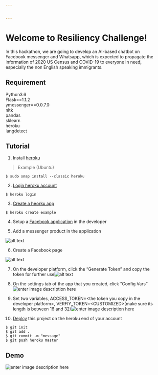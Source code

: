 ```yaml
---


---
```


<h1 id="welcome-to-resiliency-challenge">Welcome to Resiliency Challenge!</h1>
<p>In this hackathon, we are going to develop an AI-based chatbot on Facebook messenger and Whatsapp, which is expected to propagate the information of 2020 US Census and COVID-19 to everyone in need, especially the non English speaking immigrants.</p>
<h2 id="requirement">Requirement</h2>
<p>Python3.6<br>
Flask==1.1.2<br>
ymessenger==0.0.7.0<br>
nltk<br>
pandas<br>
sklearn<br>
heroku<br>
langdetect</p>
<h2 id="tutorial">Tutorial</h2>
<ol>
<li>Install <a href="%5Bhttps://devcenter.heroku.com/articles/heroku-cli#download-and-install%5D(https://devcenter.heroku.com/articles/heroku-cli#download-and-install)">heroku</a></li>
</ol>
<blockquote>
<p>Example (Ubuntu)</p>
</blockquote>
<pre><code>$ sudo snap install --classic heroku
</code></pre>
<ol start="2">
<li><a href="%5Bhttps://devcenter.heroku.com/articles/heroku-cli#getting-started%5D(https://devcenter.heroku.com/articles/heroku-cli#getting-started)">Login heroku account</a></li>
</ol>
<pre><code>$ heroku login
</code></pre>
<ol start="3">
<li><a href="%5Bhttps://devcenter.heroku.com/articles/creating-apps#creating-a-named-app%5D(https://devcenter.heroku.com/articles/creating-apps#creating-a-named-app)">Create a heorku app</a></li>
</ol>
<pre><code>$ heroku create example
</code></pre>
<ol start="4">
<li>
<p>Setup a <a href="https://developers.facebook.com/">Facebook application</a> in the developer</p>
</li>
<li>
<p>Add a messenger product in the application</p>
</li>
</ol>
<p><img src="https://github.com/jeanmidevacc/messenger-bot-python-flask-zappa-amazon/blob/master/pictures/create_facebook_page.png" alt="alt text"></p>
<ol start="6">
<li>Create a Facebook page</li>
</ol>
<p><img src="https://github.com/MemphisMeng/Chatbot-for-2020-Census-and-Immigrant-Consults/blob/master/images/setup_app.png" alt="alt text"></p>
<ol start="7">
<li>
<p>On the developer platform, click the “Generate Token” and copy the token for further use<img src="https://github.com/MemphisMeng/Chatbot-for-2020-Census-and-Immigrant-Consults/blob/master/images/ACCESS_TOKEN.png" alt="alt text"></p>
</li>
<li>
<p>On the settings tab of the app that you created, click “Config Vars”<img src="https://github.com/MemphisMeng/Chatbot-for-2020-Census-and-Immigrant-Consults/blob/master/images/Config_vars.png" alt="enter image description here"></p>
</li>
<li>
<p>Set two variables, ACCESS_TOKEN=&lt;the  token  you  copy  in  the  developer  platform&gt;, VERFIY_TOKEN=&lt;CUSTOMIZED&gt;(make sure its length is between 16 and 32)<img src="https://github.com/MemphisMeng/Chatbot-for-2020-Census-and-Immigrant-Consults/blob/master/images/vars.png" alt="enter image description here"></p>
</li>
<li>
<p><a href="https://devcenter.heroku.com/articles/git#prerequisites-install-git-and-the-heroku-cli">Deploy</a> this project on the heroku end of your account</p>
</li>
</ol>
<pre><code>$ git init
$ git add .
$ git commit -m "message"
$ git push heroku master
</code></pre>
<h2 id="demo">Demo</h2>
<p><img src="https://github.com/MemphisMeng/Chatbot-for-2020-Census-and-Immigrant-Consults/blob/master/images/demo.jpg" alt="enter image description here"></p>

